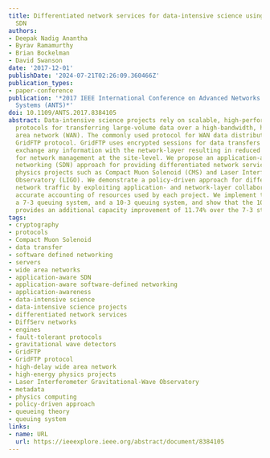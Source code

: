 ```yaml
---
title: Differentiated network services for data-intensive science using application-aware
  SDN
authors:
- Deepak Nadig Anantha
- Byrav Ramamurthy
- Brian Bockelman
- David Swanson
date: '2017-12-01'
publishDate: '2024-07-21T02:26:09.360466Z'
publication_types:
- paper-conference
publication: '*2017 IEEE International Conference on Advanced Networks and Telecommunications
  Systems (ANTS)*'
doi: 10.1109/ANTS.2017.8384105
abstract: Data-intensive science projects rely on scalable, high-performance, fault-tolerant
  protocols for transferring large-volume data over a high-bandwidth, high-delay wide
  area network (WAN). The commonly used protocol for WAN data distribution is the
  GridFTP protocol. GridFTP uses encrypted sessions for data transfers and does not
  exchange any information with the network-layer resulting in reduced flexibility
  for network management at the site-level. We propose an application-aware software-defined
  networking (SDN) approach for providing differentiated network services for high-energy
  physics projects such as Compact Muon Solenoid (CMS) and Laser Interferometer Gravitational-Wave
  Observatory (LIGO). We demonstrate a policy-driven approach for differentiating
  network traffic by exploiting application- and network-layer collaboration to achieve
  accurate accounting of resources used by each project. We implement two strategies,
  a 7-3 queuing system, and a 10-3 queuing system, and show that the 10-3 strategy
  provides an additional capacity improvement of 11.74% over the 7-3 strategy.
tags:
- cryptography
- protocols
- Compact Muon Solenoid
- data transfer
- software defined networking
- servers
- wide area networks
- application-aware SDN
- application-aware software-defined networking
- application-awareness
- data-intensive science
- data-intensive science projects
- differentiated network services
- DiffServ networks
- engines
- fault-tolerant protocols
- gravitational wave detectors
- GridFTP
- GridFTP protocol
- high-delay wide area network
- high-energy physics projects
- Laser Interferometer Gravitational-Wave Observatory
- metadata
- physics computing
- policy-driven approach
- queueing theory
- queuing system
links:
- name: URL
  url: https://ieeexplore.ieee.org/abstract/document/8384105
---
```

